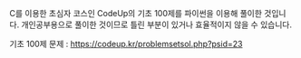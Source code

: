 C를 이용한 초심자 코스인 CodeUp의 기초 100제를 파이썬을 이용해 풀이한 것입니다.
개인공부용으로 풀이한 것이므로 틀린 부분이 있거나 효율적이지 않을 수 있습니다. 

기초 100제 문제 : https://codeup.kr/problemsetsol.php?psid=23
